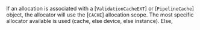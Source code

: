 If an allocation is associated with a
[`ValidationCacheEXT`] or
[`PipelineCache`] object, the allocator will use the
[`CACHE`] allocation scope.
The most specific allocator available is used (cache, else device, else
instance).
Else,